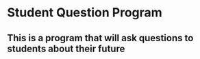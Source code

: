 # Student Question Program

## This is a program that will ask questions to students about their future

